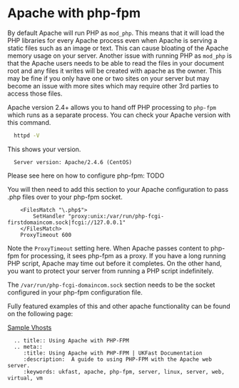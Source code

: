
# Apache with php-fpm

By default Apache will run PHP as `mod_php`. This means that it will load the PHP libraries for every Apache process even when Apache is serving a static files such as an image or text. This can cause bloating of the Apache memory usage on your server. Another issue with running PHP as `mod_php` is that the Apache users needs to be able to read the files in your document root and any files it writes will be created with apache as the owner. This may be fine if you only have one or two sites on your server but may become an issue with more sites which may require other 3rd parties to access those files.

Apache version 2.4+ allows you to hand off PHP processing to `php-fpm` which runs as a separate process. You can check your Apache version with this command.

```bash
  httpd -V
```

This shows your version.

```console
  Server version: Apache/2.4.6 (CentOS)
```

Please see here on how to configure php-fpm: TODO

You will then need to add this section to your Apache configuration to pass .php files over to your php-fpm socket.

```apacheconf
    <FilesMatch "\.php$">
        SetHandler "proxy:unix:/var/run/php-fcgi-firstdomaincom.sock|fcgi://127.0.0.1"
    </FilesMatch>
    ProxyTimeout 600
```

Note the `ProxyTimeout` setting here. When Apache passes content to php-fpm for processing, it sees php-fpm as a proxy. If you have a long running PHP script, Apache may time out before it completes. On the other hand, you want to protect your server from running a PHP script indefinitely.

The `/var/run/php-fcgi-domaincom.sock` section needs to be the socket configured in your php-fpm configuration file.

Fully featured examples of this and other apache functionality can be found on the following page:

[Sample Vhosts](/linux/php/examplevhosts)

```eval_rst
  .. title:: Using Apache with PHP-FPM
  .. meta::
     :title: Using Apache with PHP-FPM | UKFast Documentation
     :description:  A guide to using PHP-FPM with the Apache web server.
     :keywords: ukfast, apache, php-fpm, server, linux, server, web, virtual, vm
